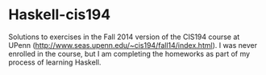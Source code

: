 Haskell-cis194
======

Solutions to exercises in the Fall 2014 version of the CIS194 course at UPenn (http://www.seas.upenn.edu/~cis194/fall14/index.html). I was never enrolled in the course, but I am completing the homeworks as part of my process of learning Haskell.
